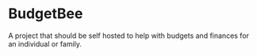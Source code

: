 # BudgetBee
A project that should be self hosted to help with budgets and finances for an individual or family.
